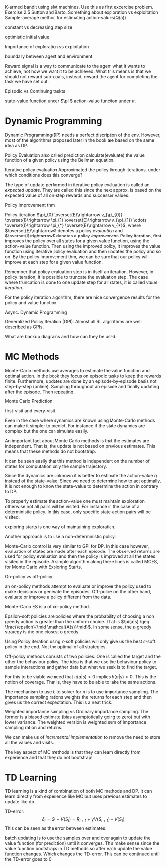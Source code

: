 K-armed bandit using slot machines.
Use this as first excercise problem. Exercise 2.5 Sutton and Barto.
Something about exploration vs exploitation
Sample-average method for estimating action-values(Q(a))

constant vs decreasing step size 

optimistic initial value

Importance of exploration vs exploitation

boundary between agent and environment

Reward signal is a way to communicate to the agent what it wants to achieve, not how we want it to be achieved. What this means is that we should not reward sub-goals, instead, reward the agent for completing the task we have set out.

Episodic vs Continuing taskts

state-value function under $\pi $
action-value function under $\pi$.

# Dynamic Programming
Dynamic Programming(DP) needs a perfect discription of the env. However, most of the algorithms proposed later in the book are based on the same idea as DP.

Policy Evaluation also called prediction
calculate(evaluate) the value function of a given policy using the Bellman equation.

Iterative policy evaluation
Approximated the policy through iterations.
under which conditions does this converge?

The type of update performed in iterative policy evaluation is called an *expected update*. They are called this since the next approx. is based on the expected value of all on-step rewards and successor values.

Policy Improvement thm.

Policy iteration
$\pi_{0} \overset{E}\rightarrow v_{\pi_{0}} \overset{I}\rightarrow \pi_{1} \overset{E}\rightarrow v_{\pi_{1}} \cdots \overset{I}\rightarrow \pi_{*} \overset{E}\rightarrow v_{*}$,
where $\overset{E}\rightarrow$ denotes a policy *evaluation* and $\overset{I}\rightarrow$ denotes a policy *improvement*. Policy iteration, first improves the policy over all states for a given value function, using the action-value function. Then using the improved policy, it improves the value function using iterative policy evaluation and then updates the policy and so on. By the policy improvement thm, we can be sure that our policy will improve at each step for a given value function. 

Remember that policy evaluation step is in itself an iteration. However, in policy iteration, it is possible to truncate the evaluation step. The case where truncation is done to one update step for all states, it is called *value iteration*.

For the policy iteration algorithm, there are nice convergence results for the policy and value function.

Async. Dynamic Programming

Generalized Policy Iteration (GPI). Almost all RL algorithms are well described as GPIs.

What are backup diagrams and how can they be used.

# MC Methods
Monte-Carlo methods use averages to estimate the value function and optimal action. In the book they focus on episodic tasks to keep the rewards finite.  Furthermore, updates are done by an episode-by-episode basis not step-by-step (online). Sampling throughout an episode and finally updating after the episode. Then repeating.

Monte Carlo Prediction

first-visit and every-visit

Even in the case where dynamics are known using Monte-Carlo methods can make it simpler to predict. For instance if the state dynamics are complex but the one can simulate easily. 

An important fact about Monte Carlo methods is that the estimates are independent. That is, the update is not based on previous estimates. This means that these methods do not bootstrap.

It can be seen easily that this method is independent on the number of states for computation only the sample trajectory.

Since the dynamics are unknown it is better to estimate the action-value $q$ instead of the state-value. Since we need to determine how to act optimally, it is not enough to know the state-value to determine the action in contrary to DP.

To properly estimate the action-value one must maintain exploration otherwise not all pairs will be visited. For instance in the case of a deterministic policy. In this case, only specific state-action pairs will be visited.

exploring starts is one way of maintaining exploration.

Another approach is to use a non-deterministic policy.

Monte-Carlo control is very similar to GPI for DP. In this case however, evaluation of states are made after each episode. The observed returns are used for policy evaluation and then the policy is improved at all the states visited in the episode.  A simple algorithm along these lines is called MCES, for Monte Carlo with Exploring Starts.

On-policy vs off-policy

an on-policy methods attempt to evaluate or improve the policy used to make decisions or generate the episodes. Off-policy on the other hand, evaluate or improve a policy different from the data. 

Monte-Carlo ES is a of on-policy method.

Epsilon-soft policies are policies where the probability of choosing a non greedy action is greater than the uniform choice. That is $\pi(a|s) \geq \frac{\epsilon}{\mid \mathcal{A(s)}\mid}$. In some sense, the $\epsilon$-greedy strategy is the one closest o greedy.

Using Policy iteration using $\epsilon$-soft policies will only give us the best $\epsilon$-soft policy in the end. Not the optimal of all strategies.

Off-policy methods consists of two policies. One is called the target and the other the behaviour policy. The idea is that we use the behaviour policy to sample interactions and gather data but what we seek is to find the target. 

For this to be viable we need that $\pi(a|s)>0$ implies $b(a|s)>0$. This is the notion of coverage. That is, they have to be able to take the same actions.

The mechanism to use $b$ to solver for $\pi$ is to use importance sampling. The importance sampling rations weights the returns for each step and then gives us the correct expectation. This is a neat trick. 

Weighted importance sampling vs Ordinary importance sampling. The former is a biased estimate (bias asymptotically going to zero) but with lower variance. The weighted version is weighted sum of importance sampling ration and returns.

We can make us of *incremental implementation* to remove the need to store all the values and visits. 

The key aspect of MC methods is that they can learn directly from experience and that they do not bootstrap!


# TD Learning
TD learning is a kind of combination of both MC methods and DP.  It can learn directly from experience like MC but uses previous estimates to update like dp.

TD-error: 
$$
\delta_{t} = G_{t} - V(S_{t}) = R_{t+1} + \gamma V(S_{t+1}) - V(S_{t})
$$
This can be seen as the  error between estimates.

batch updating is to use the samples over and over again to update the value function (for prediction) until it converges. This make sense since the value function bootstraps in TD methods so after each update the value function changes. Which changes the TD-error. This can be continued until the TD-error goes to $0$


